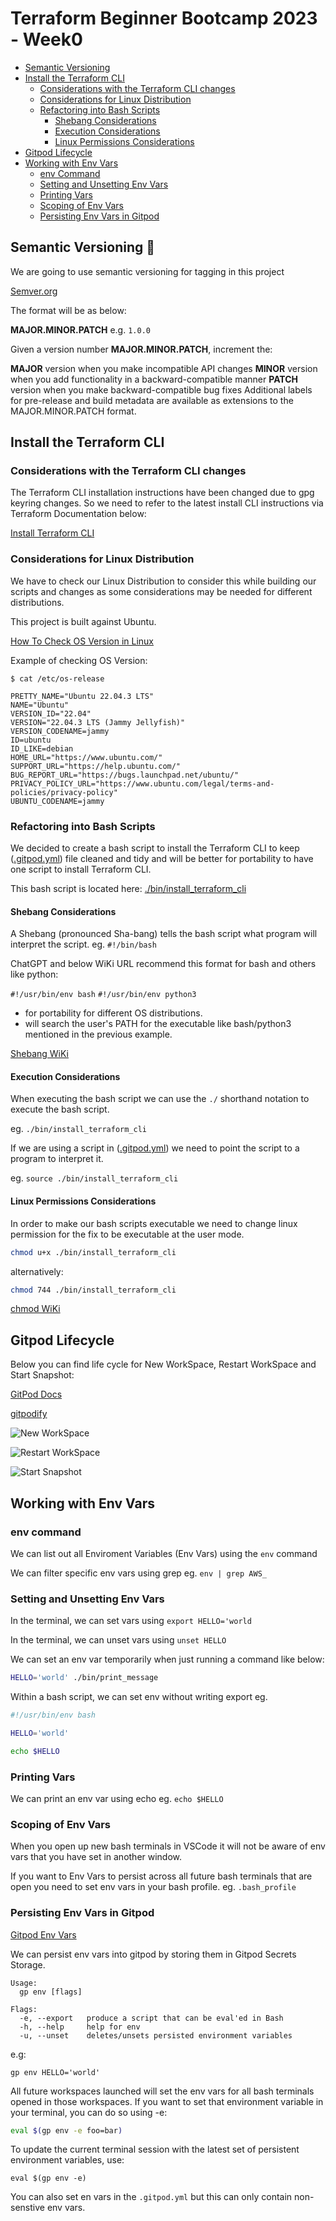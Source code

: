 # Terraform Beginner Bootcamp 2023 - Week0


- [Semantic Versioning](./Week0.md#semantic-versioning-mage)
- [Install the Terraform CLI](./Week0.md#install-the-terraform-cli)
  * [Considerations with the Terraform CLI changes](./Week0.md#considerations-with-the-terraform-cli-changes)
  * [Considerations for Linux Distribution](./Week0.md#considerations-for-linux-distribution)
  * [Refactoring into Bash Scripts](./Week0.md#refactoring-into-bash-scripts)
    + [Shebang Considerations](./Week0.md#shebang-considerations)
    + [Execution Considerations](./Week0.md#execution-considerations)
    + [Linux Permissions Considerations](./Week0.md#linux-permissions-considerations)
- [Gitpod Lifecycle](./Week0.md#gitpod-lifecycle)
- [Working with Env Vars](./Week0.md#working-with-env-vars)
  * [env Command](./Week0.md#env-command)
  * [Setting and Unsetting Env Vars](./Week0.md#setting-and-unsetting-env-vars)
  * [Printing Vars](./Week0.md#printing-vars)
  * [Scoping of Env Vars](./Week0.md#scoping-of-env-vars)
  * [Persisting Env Vars in Gitpod](./Week0.md#persisting-env-vars-in-gitpod)

## Semantic Versioning :mage:

We are going to use semantic versioning for tagging in this project

[Semver.org](https://semver.org/)

The format will be as below:

**MAJOR.MINOR.PATCH** e.g. `1.0.0`

Given a version number **MAJOR.MINOR.PATCH**, increment the:

**MAJOR** version when you make incompatible API changes
**MINOR** version when you add functionality in a backward-compatible manner
**PATCH** version when you make backward-compatible bug fixes
Additional labels for pre-release and build metadata are available as extensions to the MAJOR.MINOR.PATCH format.

## Install the Terraform CLI

### Considerations with the Terraform CLI changes

The Terraform CLI installation instructions have been changed due to gpg keyring changes. So we need to refer to the latest install CLI instructions via Terraform Documentation below:

[Install Terraform CLI](https://developer.hashicorp.com/terraform/tutorials/aws-get-started/install-cli)


### Considerations for Linux Distribution

We have to check our Linux Distribution to consider this while building our scripts and changes as some considerations may be needed for different distributions.

This project is built against Ubuntu.

[How To Check OS Version in Linux](
https://www.cyberciti.biz/faq/how-to-check-os-version-in-linux-command-line/)

Example of checking OS Version:

```
$ cat /etc/os-release

PRETTY_NAME="Ubuntu 22.04.3 LTS"
NAME="Ubuntu"
VERSION_ID="22.04"
VERSION="22.04.3 LTS (Jammy Jellyfish)"
VERSION_CODENAME=jammy
ID=ubuntu
ID_LIKE=debian
HOME_URL="https://www.ubuntu.com/"
SUPPORT_URL="https://help.ubuntu.com/"
BUG_REPORT_URL="https://bugs.launchpad.net/ubuntu/"
PRIVACY_POLICY_URL="https://www.ubuntu.com/legal/terms-and-policies/privacy-policy"
UBUNTU_CODENAME=jammy
```

### Refactoring into Bash Scripts

We decided to create a bash script to install the Terraform CLI to keep ([.gitpod.yml](.gitpod.yml)) file cleaned and tidy and will be better for portability to have one script to install Terraform CLI.

This bash script is located here: [./bin/install_terraform_cli](./bin/install_terraform_cli)

#### Shebang Considerations

A Shebang (pronounced Sha-bang) tells the bash script what program will interpret the script. eg. `#!/bin/bash`

ChatGPT and below WiKi URL recommend this format for bash and others like python: 

`#!/usr/bin/env bash`
`#!/usr/bin/env python3`

- for portability for different OS distributions. 
-  will search the user's PATH for the executable like bash/python3 mentioned in the previous example.

[Shebang WiKi](https://en.wikipedia.org/wiki/Shebang_(Unix))

#### Execution Considerations

When executing the bash script we can use the `./` shorthand notation to execute the bash script.

eg. `./bin/install_terraform_cli`

If we are using a script in ([.gitpod.yml](.gitpod.yml)) we need to point the script to a program to interpret it.

eg. `source ./bin/install_terraform_cli`

#### Linux Permissions Considerations

In order to make our bash scripts executable we need to change linux permission for the fix to be executable at the user mode.

```sh
chmod u+x ./bin/install_terraform_cli
```

alternatively:

```sh
chmod 744 ./bin/install_terraform_cli
```

[chmod WiKi](https://en.wikipedia.org/wiki/Chmod)

## Gitpod Lifecycle

Below you can find life cycle for New WorkSpace, Restart WorkSpace and Start Snapshot:


[GitPod Docs ](https://www.gitpod.io/docs/configure/workspaces/tasks)

[gitpodify](https://www.gitpod.io/guides/gitpodify)


![New WorkSpace](../assets/Gitpod-execution-order-New.jpeg)

![Restart WorkSpace](../assets/Gitpod-execution-order-Restart.png)

![Start Snapshot](../assets/Gitpod-execution-order-StartSnapshot.png)

## Working with Env Vars

### env command

We can list out all Enviroment Variables (Env Vars) using the `env` command

We can filter specific env vars using grep eg. `env | grep AWS_`

### Setting and Unsetting Env Vars

In the terminal, we can set vars using `export HELLO='world`

In the terminal, we can unset vars using `unset HELLO`

We can set an env var temporarily when just running a command like below:

```sh
HELLO='world' ./bin/print_message
```

Within a bash script, we can set env without writing export eg.

```sh
#!/usr/bin/env bash

HELLO='world'

echo $HELLO
```

### Printing Vars

We can print an env var using echo eg. `echo $HELLO`

### Scoping of Env Vars

When you open up new bash terminals in VSCode it will not be aware of env vars that you have set in another window.

If you want to Env Vars to persist across all future bash terminals that are open you need to set env vars in your bash profile. eg. `.bash_profile`

### Persisting Env Vars in Gitpod

[Gitpod Env Vars](https://www.gitpod.io/docs/configure/projects/environment-variables)

We can persist env vars into gitpod by storing them in Gitpod Secrets Storage.

```
Usage:
  gp env [flags]

Flags:
  -e, --export   produce a script that can be eval'ed in Bash
  -h, --help     help for env
  -u, --unset    deletes/unsets persisted environment variables
```
e.g:
```
gp env HELLO='world'
```

All future workspaces launched will set the env vars for all bash terminals opened in those workspaces. If you want to set that environment variable in your terminal, you can do so using -e:

```bash
eval $(gp env -e foo=bar)
```

To update the current terminal session with the latest set of persistent environment variables, use:

`eval $(gp env -e)`

You can also set en vars in the `.gitpod.yml` but this can only contain non-senstive env vars.

